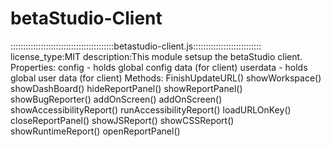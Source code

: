 # betaStudio-Client
 
 
 
 
 
:::::::::::::::::::::::::::::::::::::::::betastudio-client.js:::::::::::::::::::::::::::
license_type:MIT
description:This module setsup the betaStudio client.
Properties:
config - holds global config data (for client)
userdata - holds global user data (for client)
Methods: 
FinishUpdateURL()
showWorkspace()
showDashBoard()
hideReportPanel()
showReportPanel()
showBugReporter()
addOnScreen()
addOnScreen()
showAccessibilityReport()
runAccessibilityReport()
loadURLOnKey()
closeReportPanel()
showJSReport()
showCSSReport()
showRuntimeReport()
openReportPanel()
 
